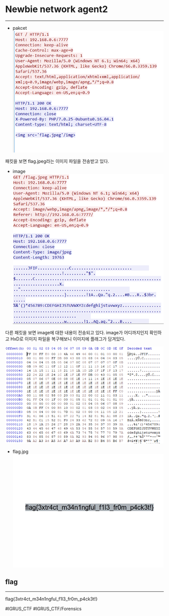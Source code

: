 # Newbie network agent2
- - - -

* pakcet
![](Newbie%20network%20agent2/flag_jpeg.png)

패킷을 보면 flag.jpeg라는 이미지 파일을 전송받고 있다.

* image
![](Newbie%20network%20agent2/sendimage.png)

다른 패킷을 보면 image에 대한 내용이 전송되고 있다.
image가 어디까지인지 확인하고
HxD로 이미지 파일을 복구해보니 이미지에 플래그가 담겨있다.

![](Newbie%20network%20agent2/makejpg.png)

* flag.jpg
![](Newbie%20network%20agent2/test.jpeg)


## flag
- - - -
flag{3xtr4ct_m34n1ngful_f1l3_fr0m_p4ck3t!}



#IGRUS_CTF #IGRUS_CTF/Forensics